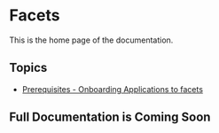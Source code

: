 # Facets 

This is the home page of the documentation. 

## Topics

* [Prerequisites - Onboarding Applications to facets](getting_started/prerequisites.md)

## Full Documentation is Coming Soon

